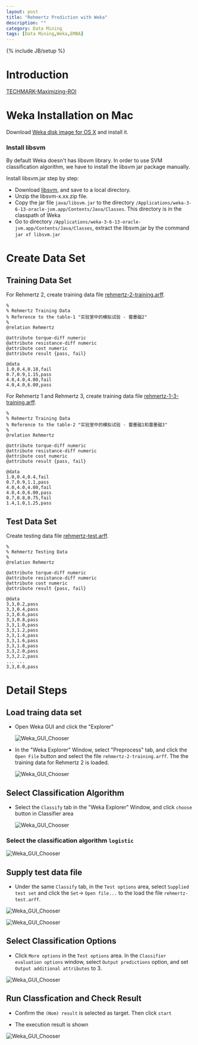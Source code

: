 ```yaml
---
layout: post
title: "Rehmertz Prediction with Weka"
description: ""
category: Data Mining
tags: [Data Mining,Weka,EMBA]
---
```

{% include JB/setup %}

# Introduction
[TECHMARK-Maximizing-ROI](/assets/TECHMARK-Maximizing-ROI.pdf)

<!--
##Rehmertz 2  
![Rehmertz 2](/assets/Rehmertz-2.png "Rehmertz 2")

##Rehmertz 3
![Rehmertz 1-3](/assets/Rehmertz-1-3.png)
-->

# Weka Installation on Mac
Download [Weka disk image for OS X](http://prdownloads.sourceforge.net/weka/weka-3-6-13-oracle-jvm.dmg) and install it.

### Install libsvm
By default Weka doesn't has libsvm library. In order to use SVM classification algorithm, we have to install the libsvm jar package manually. 

Install libsvm.jar step by step:

- Download [libsvm](http://www.csie.ntu.edu.tw/~cjlin/cgi-bin/libsvm.cgi?+http://www.csie.ntu.edu.tw/~cjlin/libsvm+zip), and save to a local directory.
- Unzip the libsvm-x.xx.zip file. 
- Copy the jar file `java/libsvm.jar` to the directory `/Applications/weka-3-6-13-oracle-jvm.app/Contents/Java/Classes`. This directory is in the classpath of Weka
- Go to directory `/Applications/weka-3-6-13-oracle-jvm.app/Contents/Java/Classes`, extract the libsvm.jar by the command `jar xf libsvm.jar`

# Create Data Set

## Training Data Set
For Rehmertz 2, create training data file [rehmertz-2-training.arff](/assets/Rehmertz-2-training.arff).

    %
    % Rehmertz Training Data
    % Reference to the table-1 "实验室中的模拟试验 - 雷墨磁2"
    %
    @relation Rehmertz

    @attribute torque-diff numeric
    @attribute resistance-diff numeric
    @attribute cost numeric
    @attribute result {pass, fail}

    @data
    1.0,0.4,0.18,fail
    0.7,0.9,1.15,pass
    4.0,4.0,4.00,fail
    4.0,4.0,6.00,pass

For Rehmertz 1 and Rehmertz 3, create training data file [rehmertz-1-3-training.arff](Rehmertz-1-3-training.arff).

    %
    % Rehmertz Training Data
    % Reference to the table-2 "实验室中的模拟试验 - 雷墨磁1和雷墨磁3"
    %
    @relation Rehmertz

    @attribute torque-diff numeric
    @attribute resistance-diff numeric
    @attribute cost numeric
    @attribute result {pass, fail}

    @data
    1.0,0.4,0.4,fail
    0.7,0.9,1.1,pass
    4.0,4.0,4.00,fail
    4.0,4.0,6.00,pass
    0.7,0.8,0.75,fail
    1.4,1.0,1.25,pass


## Test Data Set
Create testing data file [rehmertz-test.arff](Rehmertz-2-test.arff).

    %
    % Rehmertz Testing Data
    %
    @relation Rehmertz

    @attribute torque-diff numeric
    @attribute resistance-diff numeric
    @attribute cost numeric
    @attribute result {pass, fail}

    @data
    3,3,0.2,pass
    3,3,0.4,pass
    3,3,0.6,pass
    3,3,0.8,pass
    3,3,1.0,pass
    3,3,1.2,pass
    3,3,1.4,pass
    3,3,1.6,pass
    3,3,1.8,pass
    3,3,2.0,pass
    3,3,2.2,pass
    ... ...
    3,3,8.0,pass


# Detail Steps

## Load traing data set
- Open Weka GUI and click the "Explorer"

    ![Weka_GUI_Chooser](/assets/Weka_GUI_Chooser.png)

- In the "Weka Explorer" Window, select "Preprocess" tab, and click the `Open File` button and select the file `rehmertz-2-training.arff`. The the training data for Rehmertz 2 is loaded.

    ![Weka_GUI_Chooser](/assets/Weka_preprocess.jpg)

## Select Classification Algorithm
- Select the `Classify` tab in the "Weka Explorer" Window, and click `choose` button in Classifier area

    ![Weka_GUI_Chooser](/assets/Weka_choose_classifier.jpg)
    
<!--
### Select the classification algorithm `libSVM` 

![Weka_GUI_Chooser](/assets/libsvm.png)
-->
### Select the classification algorithm `logistic` 

![Weka_GUI_Chooser](/assets/logistic.png)

## Supply test data file
- Under the same `Classify` tab, in the `Test options` area, select `Supplied test set` and click the `Set`-> `Open file...` to the load the file `rehmertz-test.arff`.

![Weka_GUI_Chooser](/assets/supplied-test-set.png)

![Weka_GUI_Chooser](/assets/select-test-data.png)

## Select Classification Options
- Click `More options` in the `Test options` area. In the `Classifier evaluation options` window, select `Output predictions` option, and set `Output additional attributes` to 3.

![Weka_GUI_Chooser](/assets/classification-options.png)

## Run Classfication and Check Result

- Confirm the `(Nom) result` is selected as target. Then click `start`

- The execution result is shown 

![Weka_GUI_Chooser](/assets/logistic-result.png)


